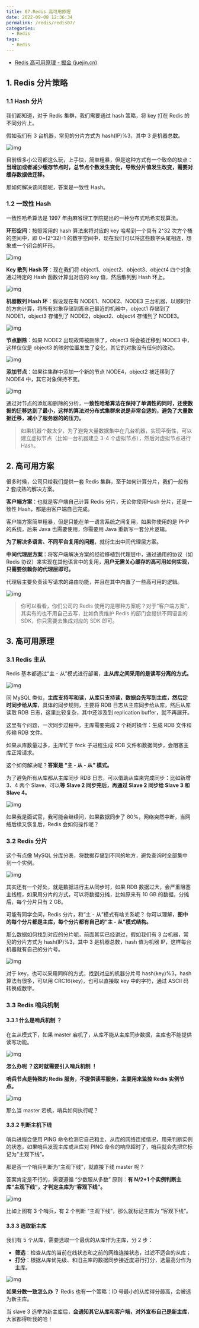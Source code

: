 ```yaml
---
title: 07.Redis 高可用原理
date: 2022-09-08 12:36:34
permalink: /redis/redis07/
categories: 
  - Redis
tags: 
  - Redis
---
```


- [Redis 高可用原理 - 掘金 (juejin.cn)](https://juejin.cn/post/7115001649189355556)

## 1. Redis 分片策略

### 1.1 Hash 分片

我们都知道，对于 Redis 集群，我们需要通过 hash 策略，将 key 打在 Redis 的不同分片上。

假如我们有 3 台机器，常见的分片方式为 hash(IP)%3，其中 3 是机器总数。

![img](https://p3-juejin.byteimg.com/tos-cn-i-k3u1fbpfcp/5a20099fd68147e382b0435d1e07fc4c~tplv-k3u1fbpfcp-zoom-in-crop-mark:3024:0:0:0.awebp)

目前很多小公司都这么玩，上手快，简单粗暴，但是这种方式有一个致命的缺点：**当增加或者减少缓存节点时，总节点个数发生变化，导致分片值发生改变，需要对缓存数据做迁移。**

那如何解决该问题呢，答案是一致性 Hash。

### 1.2 一致性 Hash

一致性哈希算法是 1997 年由麻省理工学院提出的一种分布式哈希实现算法。

**环形空间**：按照常用的 hash 算法来将对应的 key 哈希到一个具有 2^32 次方个桶的空间中，即 0~(2^32)-1 的数字空间中，现在我们可以将这些数字头尾相连，想象成一个闭合的环形。

![img](https://p3-juejin.byteimg.com/tos-cn-i-k3u1fbpfcp/f69b5a26489941d9b8a21933b9c4e6f2~tplv-k3u1fbpfcp-zoom-in-crop-mark:3024:0:0:0.awebp)

**Key 散列 Hash 环**：现在我们将 object1、object2、object3、object4 四个对象通过特定的 Hash 函数计算出对应的 key 值，然后散列到 Hash 环上。

![img](https://p3-juejin.byteimg.com/tos-cn-i-k3u1fbpfcp/b2352662f78345089c5fc3281a198f39~tplv-k3u1fbpfcp-zoom-in-crop-mark:3024:0:0:0.awebp)

**机器散列 Hash 环**：假设现在有 NODE1、NODE2、NODE3 三台机器，以顺时针的方向计算，将所有对象存储到离自己最近的机器中，object1 存储到了 NODE1，object3 存储到了 NODE2，object2、object4 存储到了 NODE3。

![img](https://p3-juejin.byteimg.com/tos-cn-i-k3u1fbpfcp/871273cfa2794e9fbe189cd3a743ce07~tplv-k3u1fbpfcp-zoom-in-crop-mark:3024:0:0:0.awebp)

**节点删除**：如果 NODE2 出现故障被删除了，object3 将会被迁移到 NODE3 中，这样仅仅是 object3 的映射位置发生了变化，其它的对象没有任何的改动。

![img](https://p3-juejin.byteimg.com/tos-cn-i-k3u1fbpfcp/46430186a6b54974bc17ebc17fdbda19~tplv-k3u1fbpfcp-zoom-in-crop-mark:3024:0:0:0.awebp)

**添加节点**：如果往集群中添加一个新的节点 NODE4，object2 被迁移到了 NODE4 中，其它对象保持不变。

![img](https://p3-juejin.byteimg.com/tos-cn-i-k3u1fbpfcp/b61394a6ab504bab9180be41d9573359~tplv-k3u1fbpfcp-zoom-in-crop-mark:3024:0:0:0.awebp)

通过对节点的添加和删除的分析，**一致性哈希算法在保持了单调性的同时，还使数据的迁移达到了最小，这样的算法对分布式集群来说是非常合适的，避免了大量数据迁移，减小了服务器的的压力。**

> 如果机器个数太少，为了避免大量数据集中在几台机器，实现平衡性，可以建立虚拟节点（比如一台机器建立 3-4 个虚拟节点），然后对虚拟节点进行 Hash。

## 2. 高可用方案

很多时候，公司只给我们提供一套 Redis 集群，至于如何计算分片，我们一般有 2 套成熟的解决方案。

**客户端方案**：也就是客户端自己计算 Redis 分片，无论你使用Hash 分片，还是一致性 Hash，都是由客户端自己完成。

客户端方案简单粗暴，但是只能在单一语言系统之间复用，如果你使用的是 PHP 的系统，后来 Java 也需要使用，你需要用 Java 重新写一套分片逻辑。

**为了解决多语言、不同平台复用的问题**，就衍生出中间代理层方案。

**中间代理层方案**：将客户端解决方案的经验移植到代理层中，通过通用的协议（如 Redis 协议）来实现在其他语言中的复用，**用户无需关心缓存的高可用如何实现，只需要依赖你的代理层即可。**

代理层主要负责读写请求的路由功能，并且在其中内置了一些高可用的逻辑。

![img](https://p3-juejin.byteimg.com/tos-cn-i-k3u1fbpfcp/9f2d55539ee8499c84f087bb2e81b2e5~tplv-k3u1fbpfcp-zoom-in-crop-mark:3024:0:0:0.awebp)

> 你可以看看，你们公司的 Redis 使用的是哪种方案呢？对于“客户端方案”，其实有的也不用自己去写，比如负责维护 Redis 的部门会提供不同语言的 SDK，你只需要去集成对应的 SDK 即可。

## 3. 高可用原理

### 3.1 Redis 主从

Redis 基本都通过“主 - 从”模式进行部署，**主从库之间采用的是读写分离的方式。**

![img](https://p3-juejin.byteimg.com/tos-cn-i-k3u1fbpfcp/6ea4c01f1a0f4c429822b229ae4406ce~tplv-k3u1fbpfcp-zoom-in-crop-mark:3024:0:0:0.awebp)

同 MySQL 类似，**主库支持写和读，从库只支持读，数据会先写到主库，然后定时同步给从库**，具体的同步规则，主要将 RDB 日志从主库同步给从库，然后从库读取 RDB 日志，这里比较复杂，其中还涉及到 replication buffer，就不再展开。

这里有个问题，一次同步过程中，主库需要完成 2 个耗时操作：生成 RDB 文件和传输 RDB 文件。

如果从库数量过多，主库忙于 fock 子进程生成 RDB 文件和数据同步，会阻塞主库正常请求。

这个如何解决呢？**答案是 “主 - 从 - 从” 模式。**

为了避免所有从库都从主库同步 RDB 日志，可以借助从库来完成同步：比如新增 3、4 两个 Slave，可以**等 Slave 2 同步完后，再通过 Slave 2 同步给 Slave 3 和 Slave 4。**

![img](https://p3-juejin.byteimg.com/tos-cn-i-k3u1fbpfcp/cbbec431a7044b5e9e755cca0c01efb3~tplv-k3u1fbpfcp-zoom-in-crop-mark:3024:0:0:0.awebp)

如果我是面试官，我可能会继续问，如果数据同步了 80%，网络突然中断，当网络后续又恢复后，Redis 会如何操作呢？

### 3.2 Redis 分片

这个有点像 MySQL 分库分表，将数据存储到不同的地方，避免查询时全部集中到一个实例。

![img](https://p3-juejin.byteimg.com/tos-cn-i-k3u1fbpfcp/b53eef5ad1be4891be1b9234b04884e6~tplv-k3u1fbpfcp-zoom-in-crop-mark:3024:0:0:0.awebp)

其实还有一个好处，就是数据进行主从同步时，如果 RDB 数据过大，会严重阻塞主线程，如果用分片的方式，可以将数据分摊，比如原来有 10 GB 的数据，分摊后，每个分片只有 2 GB。

可能有同学会问，Redis 分片，和“主 - 从”模式有啥关系呢？ 你可以理解，**图中的每个分片都是主库，每个分片都有自己的“主 - 从”模式结构。**

那么数据如何找到对应的分片呢，前面其实已经讲过，假如我们有 3 台机器，常见的分片方式为 hash(IP)%3，其中 3 是机器总数，hash 值为机器 IP，这样每台机器就有自己的分片号。

![img](https://p3-juejin.byteimg.com/tos-cn-i-k3u1fbpfcp/aeff2ec3535e420194ed097ef9fe2769~tplv-k3u1fbpfcp-zoom-in-crop-mark:3024:0:0:0.awebp)

对于 key，也可以采用同样的方式，找到对应的机器分片号 hash(key)%3，hash 算法有很多，可以用 CRC16(key)，也可以直接取 key 中的字符，通过 ASCII 码转换成数字。

### 3.3 Redis 哨兵机制

#### 3.3.1 什么是哨兵机制 ？

在主从模式下，如果 master 宕机了，从库不能从主库同步数据，主库也不能提供读写功能。

![img](https://p3-juejin.byteimg.com/tos-cn-i-k3u1fbpfcp/ade7f9b0b2614f479a90d1a0b2a87cd8~tplv-k3u1fbpfcp-zoom-in-crop-mark:3024:0:0:0.awebp)

**怎么办呢 ？这时就需要引入哨兵机制 ！**

**哨兵节点是特殊的 Redis 服务，不提供读写服务，主要用来监控 Redis 实例节点。**

![img](https://p3-juejin.byteimg.com/tos-cn-i-k3u1fbpfcp/88c50da77815436e863262a6adb48dd6~tplv-k3u1fbpfcp-zoom-in-crop-mark:3024:0:0:0.awebp)

那么当 master 宕机，哨兵如何执行呢？

#### 3.3.2 判断主机下线

哨兵进程会使用 PING 命令检测它自己和主、从库的网络连接情况，用来判断实例的状态，如果哨兵发现主库或从库对 PING 命令的响应超时了，哨兵就会先把它标记为“主观下线”。

那是否一个哨兵判断为“主观下线”，就直接下线 master 呢？

答案肯定是不行的，需要遵循 “少数服从多数” 原则：**有 N/2+1 个实例判断主库“主观下线”，才判定主库为“客观下线”。**

![img](https://p3-juejin.byteimg.com/tos-cn-i-k3u1fbpfcp/0c4e15288071488d85d400dd9e3ecd07~tplv-k3u1fbpfcp-zoom-in-crop-mark:3024:0:0:0.awebp)

比如上图有 3 个哨兵，有 2 个判断 “主观下线”，那么就标记主库为 “客观下线”。

#### 3.3.3 选取新主库

我们有 5 个从库，需要选取一个最优的从库作为主库，分 2 步：

- **筛选**：检查从库的当前在线状态和之前的网络连接状态，过滤不适合的从库；
- **打分**：根据从库优先级、和旧主库的数据同步接近度进行打分，选最高分作为主库。

![img](https://p3-juejin.byteimg.com/tos-cn-i-k3u1fbpfcp/01ab280071234e6385359f224c528bb1~tplv-k3u1fbpfcp-zoom-in-crop-mark:3024:0:0:0.awebp)

**如果分数一致怎么办 ？** Redis 也有一个策略：ID 号最小的从库得分最高，会被选为新主库。

当 slave 3 选举为新主库后，**会通知其它从库和客户端，对外宣布自己是新主库**，大家都得听我的哈！
